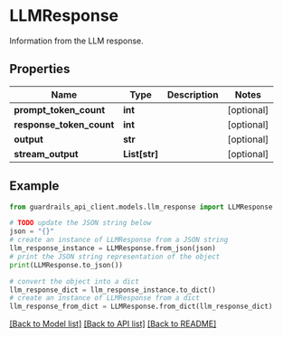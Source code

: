 # LLMResponse

Information from the LLM response.

## Properties

Name | Type | Description | Notes
------------ | ------------- | ------------- | -------------
**prompt_token_count** | **int** |  | [optional] 
**response_token_count** | **int** |  | [optional] 
**output** | **str** |  | [optional] 
**stream_output** | **List[str]** |  | [optional] 

## Example

```python
from guardrails_api_client.models.llm_response import LLMResponse

# TODO update the JSON string below
json = "{}"
# create an instance of LLMResponse from a JSON string
llm_response_instance = LLMResponse.from_json(json)
# print the JSON string representation of the object
print(LLMResponse.to_json())

# convert the object into a dict
llm_response_dict = llm_response_instance.to_dict()
# create an instance of LLMResponse from a dict
llm_response_from_dict = LLMResponse.from_dict(llm_response_dict)
```
[[Back to Model list]](../README.md#documentation-for-models) [[Back to API list]](../README.md#documentation-for-api-endpoints) [[Back to README]](../README.md)


